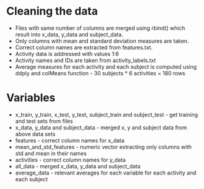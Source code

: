 
# Cleaning the data

* Files with same number of columns are merged using rbind() which result into x_data, y_data and subject_data.
* Only columns with mean and standard deviation measures are taken.
* Correct column names are extracted from features.txt.
* Activity data is addressed with values 1:6
* Activity names and IDs are taken from activity_labels.txt
* Average measures for each activity and each subject is computed using ddply and colMeans function - 30 subjects * 6 activities = 180 rows

# Variables

* x_train, y_train, x_test, y_test, subject_train and subject_test - get training and test sets from files
* x_data, y_data and subject_data - merged x, y and subject data from above data sets
* features - correct column names for x_data
* mean_and_std_features - numeric vector extracting only columns with std and mean in their names
* activities - correct column names for y_data
* all_data - merged x_data, y_data and subject_data
* average_data - relevant averages for each variable for each activity and each subject
